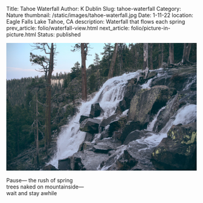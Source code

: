 Title: Tahoe Waterfall
Author: K Dublin
Slug: tahoe-waterfall
Category: Nature
thumbnail: /static/images/tahoe-waterfall.jpg
Date: 1-11-22
location: Eagle Falls Lake Tahoe, CA
description: Waterfall that flows each spring
prev_article: folio/waterfall-view.html
next_article: folio/picture-in-picture.html
Status: published

<img src="../static/images/tahoe-waterfall.jpg" alt="Waterfall that flows each spring" width=1000px />

<p class="poem">Pause— the rush of spring<br/>
trees naked on mountainside—<br/>
wait and stay awhile</p>
